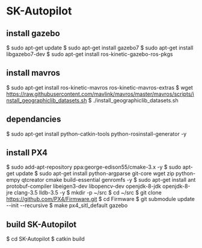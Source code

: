 SK-Autopilot
===================

install gazebo
-------------------
$ sudo apt-get update
$ sudo apt-get install gazebo7
$ sudo apt-get install libgazebo7-dev
$ sudo apt-get install ros-kinetic-gazebo-ros-pkgs

install mavros
--------------------
$ sudo apt-get install ros-kinetic-mavros ros-kinetic-mavros-extras
$ wget https://raw.githubusercontent.com/mavlink/mavros/master/mavros/scripts/install_geographiclib_datasets.sh
$ ./install_geographiclib_datasets.sh

dependancies
--------------------
$ sudo apt-get install python-catkin-tools python-rosinstall-generator -y

install PX4
--------------------
$ sudo add-apt-repository ppa:george-edison55/cmake-3.x -y
$ sudo apt-get update
$ sudo apt-get install python-argparse git-core wget zip python-empy qtcreator cmake build-essential genromfs -y
$ sudo apt-get install ant protobuf-compiler libeigen3-dev libopencv-dev openjdk-8-jdk openjdk-8-jre clang-3.5 lldb-3.5 -y
$ mkdir -p ~/src
$ cd ~/src
$ git clone https://github.com/PX4/Firmware.git
$ cd Firmware
$ git submodule update --init --recursive
$ make px4_sitl_default gazebo

build SK-Autopilot
---------------------
$ cd SK-Autopilot
$ catkin build
